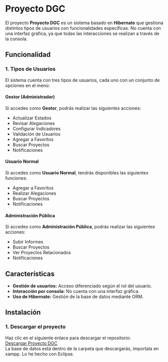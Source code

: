 # Proyecto DGC

El proyecto **Proyecto DGC** es un sistema basado en **Hibernate** que gestiona distintos tipos de usuarios con funcionalidades específicas. No cuenta con una interfaz gráfica, ya que todas las interacciones se realizan a través de la consola.

## Funcionalidad

### 1. Tipos de Usuarios

El sistema cuenta con tres tipos de usuarios, cada uno con un conjunto de opciones en el menú:

#### Gestor (Administrador)
Si accedes como **Gestor**, podrás realizar las siguientes acciones:

- Actualizar Estados  
- Revisar Alegaciones  
- Configurar Indicadores  
- Validación de Usuarios  
- Agregar a Favoritos  
- Buscar Proyectos  
- Notificaciones  

#### Usuario Normal
Si accedes como **Usuario Normal**, tendrás disponibles las siguientes funciones:

- Agregar a Favoritos  
- Realizar Alegaciones  
- Buscar Proyectos  
- Notificaciones  

#### Administración Pública
Si accedes como **Administración Pública**, podrás realizar las siguientes acciones:

- Subir Informes  
- Buscar Proyectos  
- Ver Proyectos Relacionados  
- Notificaciones  

## Características

- **Gestión de usuarios:** Acceso diferenciado según el rol del usuario.  
- **Interacción por consola:** No cuenta con una interfaz gráfica.  
- **Uso de Hibernate:** Gestión de la base de datos mediante ORM.  

## Instalación

### 1. Descargar el proyecto  
Haz clic en el siguiente enlace para descargar el repositorio:  
[Descargar Proyecto DGC](https://github.com/LauraJuncos/LauraJuncos.github.io/raw/main/Proyecto_dgc.zip)  
La base de datos está dentro de la carpeta que descargarás, importala en xampp.
Lo he hecho con Eclipse.
